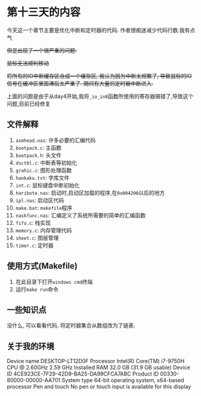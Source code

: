 # 第十三天的内容

今天这一个章节主要是优化中断和定时器的代码. 作者很痴迷减少代码行数.我有点气



~~但是出现了一个很严重的问题:~~

~~鼠标无法顺利移动~~



~~将所有的IO中断缓存区合成一个缓存区, 我认为因为中断太频繁了, 导致鼠标的IO信号在缓冲区里面滞后太严重了. 期间有大量的定时器中断进入.~~

上面的问题是由于从day4开始,我将`_io_in8`函数所使用的寄存器搞错了,导致这个问题,目前已经修复







## 文件解释

1. `asmhead.nas`: 许多必要的汇编代码
2. `bootpack.c`: 主函数
3. `bootpack.h`: 头文件
4. `dsctbl.c`: 中断表等初始化
5. `grahic.c`: 图形处理函数
6. `hankaku.txt`: 字库文件
7. `int.c`: 鼠标键盘中断初始化
8. `haribote.nas`: 启动时,启动区加载的程序,在`0x004200`以后的地方
9. `ipl.nas`: 启动区代码
10. `make.bat`: `makefile`程序
11. `naskfunc.nas`: 汇编定义了系统所需要的简单的汇编函数
12. `fifo.c`: 栈实现
13. `memory.c`: 内存管理代码
14. `sheet.c`: 图层管理
15. `timer.c`: 定时器



## 使用方式(Makefile)

1. 在此目录下打开`windows cmd`终端
2. 运行`make run`命令

## 一些知识点

没什么, 可以看看代码, 将定时器集合从数组改为了链表.

## 关于我的环境

Device name	DESKTOP-LT12D0F
Processor	Intel(R) Core(TM) i7-9750H CPU @ 2.60GHz   2.59 GHz
Installed RAM	32.0 GB (31.9 GB usable)
Device ID	4CE923CE-7F29-42D9-BA25-DA99CFCA7ABC
Product ID	00330-80000-00000-AA701
System type	64-bit operating system, x64-based processor
Pen and touch	No pen or touch input is available for this display